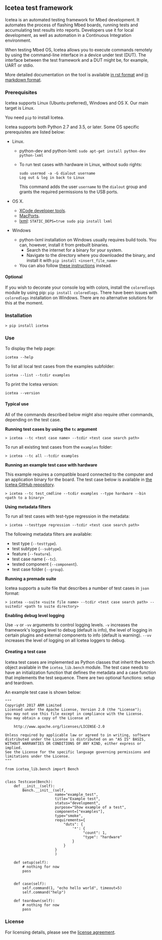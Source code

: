 <h2 id="icetea">Icetea test framework</h2>

Icetea is an automated testing framework for Mbed development. It automates the process of flashing Mbed boards, running tests and accumulating test results into reports. Developers use it for local development, as well as automation in a Continuous Integration environment.

When testing Mbed OS, Icetea allows you to execute commands remotely by using the command-line interface in a device under test (DUT). The interface between the test framework and a DUT might be, for example, UART or stdio.

More detailed documentation on the tool is available [in rst format](https://github.com/ARMmbed/icetea/tree/master/doc-source) and [in markdown format](https://github.com/ARMmbed/icetea/tree/master/doc).

### Prerequisites

Icetea supports Linux (Ubuntu preferred), Windows and OS X. Our main target is Linux.

You need `pip` to install Icetea.

Icetea supports both Python 2.7 and 3.5, or later. Some OS specific prerequisites are listed below:

- Linux.
   - python-dev and python-lxml:
      `sudo apt-get install python-dev python-lxml`
   - To run test cases with hardware in Linux, without sudo rights:
   
      ```
      sudo usermod -a -G dialout username
      Log out & log in back to Linux
      ```
   
      This command adds the user `username` to the `dialout` group and grants the required permissions to the USB ports.
      
- OS X.
   - [XCode developer tools](http://osxdaily.com/2014/02/12/install-command-line-tools-mac-os-x/).
   - [MacPorts](https://www.macports.org/install.php).
   - [lxml](http://lxml.de/installation.html#installation):
      `STATIC_DEPS=true sudo pip install lxml`

- Windows
   - python-lxml installation on Windows usually requires build tools. You can, however, install it from prebuilt binaries.
      - Search the internet for a binary for your system.
      - Navigate to the directory where you downloaded the binary, and install it with `pip install <insert_file_name>`
   - You can also follow [these instructions](http://lxml.de/installation.html#installation) instead.

#### Optional

If you wish to decorate your console log with colors, install the `coloredlogs` module by using pip: `pip install coloredlogs`. There have been issues with `coloredlogs` installation on Windows. There are no alternative solutions for this at the moment.

### Installation

`> pip install icetea`

### Use

To display the help page:

`icetea --help`

To list all local test cases from the examples subfolder:

`icetea --list --tcdir examples`

To print the Icetea version:

`icetea --version`

#### Typical use

All of the commands described below might also require other commands, depending on the test case.

**Running test cases by using the `tc` argument**

`> icetea --tc <test case name> --tcdir <test case search path>`

To run all existing test cases from the `examples` folder:

`> icetea --tc all --tcdir examples`

**Running an example test case with hardware**

This example requires a compatible board connected to the computer and an application binary for the board. The test case below is available in [the Icetea GitHub repository](https://github.com/ARMmbed/icetea/blob/master/examples/test_cmdline.py).

`> icetea --tc test_cmdline --tcdir examples --type hardware --bin <path to a binary>`

**Using metadata filters**

To run all test cases with test-type regression in the metadata:

`> icetea --testtype regression --tcdir <test case search path>`

The following metadata filters are available:

- test type (`--testtype`).
- test subtype (`--subtype`).
- feature (`--feature`).
- test case name (`--tc`).
- tested component (`--component`).
- test case folder (`--group`).

**Running a premade suite**

Icetea supports a suite file that describes a number of test cases in `json` format:

`> icetea --suite <suite file name> --tcdir <test case search path> --suitedir <path to suite directory>`

**Enabling debug level logging**

Use `-v` or `-vv` arguments to control logging levels. `-v` increases the framework's logging level to debug (default is info), the level of logging in certain plugins and external components to info (default is warning). `--vv` increases the level of logging on all Icetea loggers to debug.

#### Creating a test case

Icetea test cases are implemented as Python classes that inherit the bench object available in the `icetea_lib.bench` module. The test case needs to have an initialization function that defines the metadata and a case function that implements the test sequence. There are two optional functions: setup and teardown.

An example test case is shown below:

```
"""
Copyright 2017 ARM Limited
Licensed under the Apache License, Version 2.0 (the "License");
you may not use this file except in compliance with the License.
You may obtain a copy of the License at

    http://www.apache.org/licenses/LICENSE-2.0

Unless required by applicable law or agreed to in writing, software
distributed under the License is distributed on an "AS IS" BASIS,
WITHOUT WARRANTIES OR CONDITIONS OF ANY KIND, either express or implied.
See the License for the specific language governing permissions and
limitations under the License.
"""

from icetea_lib.bench import Bench


class Testcase(Bench):
    def __init__(self):
        Bench.__init__(self,
                       name="example_test",
                       title="Example test",
                       status="development",
                       purpose="Show example of a test",
                       component=["examples"],
                       type="smoke",
                       requirements={
                           "duts": {
                               '*': {
                                    "count": 1,
                                    "type": "hardware"
                               }
                           }
                       }
                       )

    def setup(self):
        # nothing for now
        pass


    def case(self):
        self.command(1, "echo hello world", timeout=5)
        self.command("help")

    def teardown(self):
        # nothing for now
        pass
```

### License

For licensing details, please see the [license agreement](https://github.com/ARMmbed/icetea/blob/master/LICENSE).
